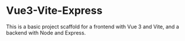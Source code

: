 # Vue3-Vite-Express
This is a basic project scaffold for a frontend with Vue 3 and Vite, and a backend with Node and Express.
